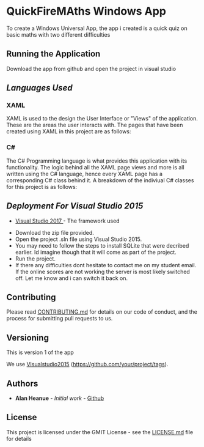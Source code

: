 # QuickFireMAths Windows App 

To create a Windows Universal App, the app i created is a quick quiz on basic maths with two different difficulties 

## Running the Application 

Download the app from github and open the project in visual studio

## **_Languages Used_**

### **XAML**
XAML is used to the design the User Interface or "Views" of the application. These are the areas the user interacts with. The pages that have been created using XAML in this project are as follows:

### **C#**
The C# Programming language is what provides this application with its functionality. The logic behind all the XAML page views and more is all written using the C# language, hence
every XAML page has a corresponding C# class behind it. A breakdown of the indiviual C# classes for this project is as follows:



## **_Deployment For Visual Studio 2015_**
* [Visual Studio 2017 ](https://www.visualstudio.com//) - The framework used
- Download the zip file provided.
- Open the project .sln file using Visual Studio 2015.
- You may need to follow the steps to install SQLite that were decribed earlier. Id imagine though that it will come as part of the project.
- Run the project.
- If there any difficulties dont hesitate to contact me on my student email. If the online scores are not working the server is most likely switched off. Let me know and i can switch it back on.


## Contributing

Please read [CONTRIBUTING.md](https://gist.github.com/PurpleBooth/b24679402957c63ec426) for details on our code of conduct, and the process for submitting pull requests to us.

## Versioning
This is version 1 of the app 

We use [Visualstudio2015](http:///) 
(https://github.com/your/project/tags). 

## Authors

* **Alan Heanue** - *Initial work* - [Github](https://github.com/heanuea)

## License

This project is licensed under the GMIT License - see the [LICENSE.md](LICENSE.md) file for details


